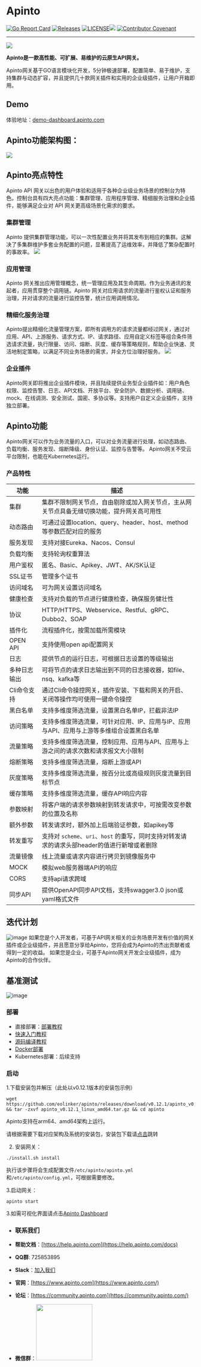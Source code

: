 # Apinto

[![Go Report Card](https://goreportcard.com/badge/github.com/eolinker/apinto)](https://goreportcard.com/report/github.com/eolinker/apinto) [![Releases](https://img.shields.io/github/release/eolinker/apinto/all.svg?style=flat-square)](https://github.com/eolinker/apinto/releases) [![LICENSE](https://img.shields.io/github/license/eolinker/apinto.svg?style=flat-square)](https://github.com/eolinker/apinto/blob/main/LICENSE)![](https://shields.io/github/downloads/eolinker/apinto/total)
[![Contributor Covenant](https://img.shields.io/badge/Contributor%20Covenant-2.1-4baaaa.svg)](CODE_OF_CONDUCT_CN.md)

------------
![](http://data.eolinker.com/course/eaC48Js3400ffd03c21e36b3eea434dce22d7877a3194f6.png)

**Apinto是一款高性能、可扩展、易维护的云原生API网关。**

Apinto网关基于GO语言模块化开发，5分钟极速部署，配置简单、易于维护，支持集群与动态扩容，并且提供几十款网关插件和实用的企业级插件，让用户开箱即用。

## Demo 
体验地址：[demo-dashboard.apinto.com](https://demo-dashboard.apinto.com/)

## Apinto功能架构图：
![](http://data.eolinker.com/course/42LcDAP65fc92edcdcacaae4b09b5b5ec6f1ebfba4cbc1b.png)
## Apinto亮点特性
 Apinto API 网关以出色的用户体验和适用于各种企业级业务场景的控制台为特色。控制台具有四大亮点功能：集群管理、应用程序管理、精细服务治理和企业插件，能够满足企业对 API 网关更高级场景化需求的要求。 
### 集群管理
 Apinto 提供集群管理功能，可以一次性配置业务并将其发布到相应的集群。这解决了多集群维护多套业务配置的问题，显著提高了运维效率，并降低了繁杂配置时的事故率。
![](http://data.eolinker.com/course/Cdkvdtkdcc50a65d3e5b068bae658c343d7b6a188730218.png)
### 应用管理
 Apinto 网关推出应用管理概念，统一管理应用及其生命周期。作为业务通讯的发起者，应用贯穿整个调用链。Apinto 网关对应用请求的流量进行鉴权认证和服务治理，并对请求的流量进行监控告警，统计应用调用情况。
### 精细化服务治理
Apinto提出精细化流量管理方案，即所有调用方的请求流量都经过网关，通过对应用、API、上游服务、请求方式、IP、请求路径、应用自定义标签等组合条件筛选请求流量，执行限量、访问、熔断、灰度、缓存等策略规则，帮助企业快速、灵活地制定策略，以满足不同业务场景的需求，并全方位治理好服务。
![](http://data.eolinker.com/course/zqIaYaa0ac1273511504a4bad96e0e78de56e8e12850677.png)
### 企业插件
Apinto网关即将推出企业插件模块，并且陆续提供业务型企业插件如：用户角色权限、监控告警、日志、API文档、开放平台、安全防护、数据分析、调用链、mock、在线调测、安全测试、国密、多协议等。支持用户自定义企业插件，支持独立部署。
## Apinto功能
Apinto网关可以作为业务流量的入口，可以对业务流量进行处理，如动态路由、负载均衡、服务发现、熔断降级、身份认证、监控与告警等。
Apinto网关不受云平台限制，也能在Kubernetes运行。


### 产品特性

| 功能         | 描述                                                         |
| ------------ | ------------------------------------------------------------ |
| 集群     | 集群不限制网关节点，自由剔除或加入网关节点，主从网关节点具备无缝切换功能，提升网关高可用性 |
| 动态路由     | 可通过设置location、query、header、host、method等参数匹配对应的服务 |
| 服务发现     | 支持对接Eureka、Nacos、Consul                                |
| 负载均衡     | 支持轮询权重算法                                             |
| 用户鉴权     | 匿名、Basic、Apikey、JWT、AK/SK认证                          |
| SSL证书      | 管理多个证书                                                 |
| 访问域名     | 可为网关设置访问域名                                         |
| 健康检查     | 支持对负载的节点进行健康检查，确保服务健壮性                 |
| 协议         | HTTP/HTTPS、Webservice、Restful、gRPC、Dubbo2、SOAP                              |
| 插件化       | 流程插件化，按需加载所需模块                                 |
| OPEN API     | 支持使用open api配置网关                                     |
| 日志         | 提供节点的运行日志，可根据日志设置的等级输出                 |
| 多种日志输出 | 可将节点的请求日志输出到不同的日志接收器，如file、nsq、kafka等 |
| Cli命令支持  | 通过Cli命令操控网关，插件安装、下载和网关的开启、关闭等操作均可使用一键命令操控 |
| 黑白名单     | 支持多维度筛选流量，设置黑白名单IP，拦截非法IP                               |
| 访问策略     | 支持多维度筛选流量，可针对应用、IP、应用与IP、应用与API、应用与上游等多维组合设置黑白名单                               |
| 流量策略     | 支持多维度筛选流量，控制应用、应用与API、应用与上游之间的请求次数和请求报文大小限制                               |
| 熔断策略     | 支持多维度筛选流量，熔断上游或API                               |
| 灰度策略     | 支持多维度筛选流量，按百分比或高级规则灰度流量到目标节点                               |
| 缓存策略     | 支持多维度筛选流量，缓存API响应内容                               |
| 参数映射     | 将客户端的请求参数映射到转发请求中，可按需改变参数的位置及名称 |
| 额外参数     | 转发请求时，额外加上后端验证参数，如apikey等                 |
| 转发重写     | 支持对 `scheme`、`uri`、`host` 的重写，同时支持对转发请求的请求头部header的值进行新增或者删除 |
| 流量镜像     | 线上流量或请求内容进行拷贝到镜像服务中                 |
| MOCK     | 模拟web服务器端API的响应                 |
| CORS     | 支持api请求跨域                |
| 同步API     | 提供OpenAPI同步API文档，支持swagger3.0 json或yaml格式文件      |

## 迭代计划
![image](https://user-images.githubusercontent.com/18322454/226301243-d69a1a5e-22eb-48d4-8fd1-52ec1cf8237b.png)
如果您是个人开发者，可基于API网关相关的业务场景开发有价值的网关插件或企业级插件，并且愿意分享给Apinto，您将会成为Apinto的杰出贡献者或得到一定的收益。
如果您是企业，可基于Apinto网关开发企业级插件，成为Apinto的合作伙伴。


## 基准测试


![image](https://user-images.githubusercontent.com/25589530/149748340-dc544f79-a8f9-46f5-903d-a3af4fb8b16e.png)

### 部署

* 直接部署：[部署教程](https://help.apinto.com/docs/apinto/quick/arrange)
* [快速入门教程](https://help.apinto.com/docs/dashboard-v2/quick/quick_start.html)
* [源码编译教程](https://help.apinto.com/docs/apinto/quick/arrange)
* [Docker部署](https://hub.docker.com/r/eolinker/apinto-gateway)
* Kubernetes部署：后续支持

### 启动

1.下载安装包并解压（此处以v0.12.1版本的安装包示例）

```
wget https://github.com/eolinker/apinto/releases/download/v0.12.1/apinto_v0.12.1_linux_amd64.tar.gz && tar -zxvf apinto_v0.12.1_linux_amd64.tar.gz && cd apinto
```

Apinto支持在arm64、amd64架构上运行。

请根据需要下载对应架构及系统的安装包，安装包下载请[点击](https://github.com/eolinker/apinto/releases/)跳转

2. 安装网关：
```shell
./install.sh install
```
执行该步骤将会生成配置文件`/etc/apinto/apinto.yml`和`/etc/apinto/config.yml`，可根据需要修改。

3.启动网关：

```
apinto start
```

3.如需可视化界面请点击[Apinto Dashboard](https://github.com/eolinker/apinto-dashboard)


- ### **联系我们**


* **帮助文档**：[https://help.apinto.com](https://help.apinto.com/docs)

- **QQ群**: 725853895

- **Slack**：[加入我们](https://join.slack.com/t/slack-zer6755/shared_invite/zt-u7wzqp1u-aNA0XK9Bdb3kOpN03jRmYQ)

- **官网**：[https://www.apinto.com](https://www.apinto.com/)
- **论坛**：[https://community.apinto.com](https://community.apinto.com/)
- **微信群**：<img src="https://user-images.githubusercontent.com/25589530/149860447-5879437b-3cda-4833-aee3-69a2e538e85d.png" style="width:150px" />


